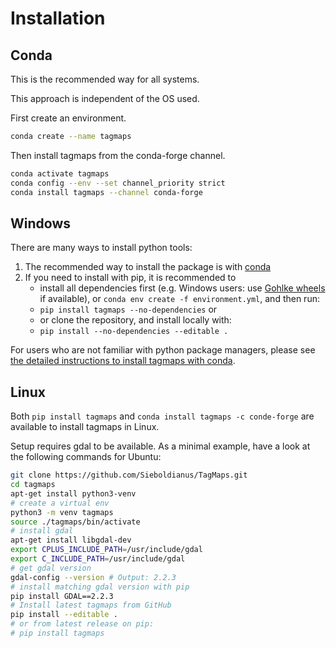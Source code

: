 # Installation
## Conda

This is the recommended way for all systems.

This approach is independent of the OS used.

First create an environment.

```bash
conda create --name tagmaps
```

Then install tagmaps from the conda-forge channel.

```bash
conda activate tagmaps
conda config --env --set channel_priority strict
conda install tagmaps --channel conda-forge
```

## Windows

There are many ways to install python tools:

1. The recommended way to install the package is with [conda](#conda)
2. If you need to install with pip, it is recommended to 
    - install all dependencies first (e.g. Windows users: use 
      [Gohlke wheels](<https://www.lfd.uci.edu/~gohlke/pythonlibs/>) if available), or
      `conda env create -f environment.yml`, and then run:
    - `pip install tagmaps --no-dependencies` or 
    - or clone the repository, and install locally with:
    - `pip install --no-dependencies --editable .`

For users who are not familiar with python package managers, 
please see [the detailed instructions to install tagmaps with conda](../user-guide/installation/).

## Linux

Both `pip install tagmaps` and `conda install tagmaps -c conde-forge` are available to install tagmaps in Linux.

Setup requires gdal to be available. As a minimal example, have a look at the following commands for Ubuntu:

```bash
git clone https://github.com/Sieboldianus/TagMaps.git
cd tagmaps
apt-get install python3-venv
# create a virtual env
python3 -m venv tagmaps
source ./tagmaps/bin/activate
# install gdal
apt-get install libgdal-dev
export CPLUS_INCLUDE_PATH=/usr/include/gdal
export C_INCLUDE_PATH=/usr/include/gdal
# get gdal version
gdal-config --version # Output: 2.2.3
# install matching gdal version with pip
pip install GDAL==2.2.3
# Install latest tagmaps from GitHub
pip install --editable .
# or from latest release on pip:
# pip install tagmaps
```